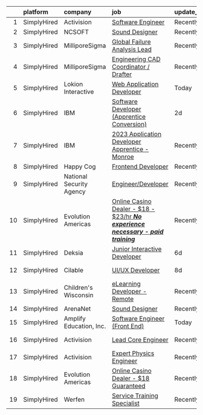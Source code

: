 

|    | platform    | company                  | job                                                                                                                                                                                                 | update_time   | location               |
|---:|:------------|:-------------------------|:----------------------------------------------------------------------------------------------------------------------------------------------------------------------------------------------------|:--------------|:-----------------------|
|  1 | SimplyHired | Activision               | [Software Engineer](https://www.simplyhired.com/job/jKWPTK7m6Mmh1Qm-8xuDi4xj4DaLSM1cUtXjICwXVUeVQLAirYtxBA?q=interactive+developer)                                                                 | Recently      | Carlsbad, CA           |
|  2 | SimplyHired | NCSOFT                   | [Sound Designer](https://www.simplyhired.com/job/8gOhgL9xmTsycUwhWW3xiOI_irQyeWtd1QCiEmQt4XrR1wyGUEIg_w?q=interactive+developer)                                                                    | Recently      | Bellevue, WA           |
|  3 | SimplyHired | MilliporeSigma           | [Global Failure Analysis Lead](https://www.simplyhired.com/job/3mTpY2aeNAX4Vuhv0r4cJN_-U_dDGRACh17zZ7ynCB-YXSOQZFPT-g?q=interactive+developer)                                                      | Recently      | Sheboygan Falls, WI    |
|  4 | SimplyHired | MilliporeSigma           | [Engineering CAD Coordinator / Drafter](https://www.simplyhired.com/job/MIJOvxX1DxZhf-xiw38estOALJDRYy02W2DqeCJVl8HucjKBzHVqlw?q=interactive+developer)                                             | Recently      | Madison, WI            |
|  5 | SimplyHired | Lokion Interactive       | [Web Application Developer](https://www.simplyhired.com/job/GMH6tCUSL0tFohUnw8OMObk_X-et6gra0MfsVfDSj0HSTF-moGNYNQ?q=interactive+developer)                                                         | Today         | Memphis, TN            |
|  6 | SimplyHired | IBM                      | [Software Developer (Apprentice Conversion)](https://www.simplyhired.com/job/HNkyEgdXuCs_fx6mtWphu6gODCboaTEATlyvkETRbb4di_2zvMWprQ?q=interactive+developer)                                        | 2d            | Poughkeepsie, NY       |
|  7 | SimplyHired | IBM                      | [2023 Application Developer Apprentice - Monroe](https://www.simplyhired.com/job/QchTjLtxhMfUmdP8Lm1ujSlJwqt_nuFZ_Unmjl386Q06FhBPG4YtuA?q=interactive+developer)                                    | Recently      | Monroe, LA +1 location |
|  8 | SimplyHired | Happy Cog                | [Frontend Developer](https://www.simplyhired.com/job/5oV0DWc8XZcVCbj1aWi8kg03a3VvchPETVwReJ1X099PYioEBgdXzQ?q=interactive+developer)                                                                | Recently      | United States          |
|  9 | SimplyHired | National Security Agency | [Engineer/Developer](https://www.simplyhired.com/job/rU-hnyEm4aftp_Pk_LTBANXxjBo0R4m_HnFH6tfyx_zCfTN6WMa0mQ?q=interactive+developer)                                                                | Recently      | Fort Meade, MD         |
| 10 | SimplyHired | Evolution Americas       | [Online Casino Dealer - $18 - $23/hr ***No experience necessary - paid training***](https://www.simplyhired.com/job/dCEE85nzjRSDFBg-dm1C1MVohiLwLvLnU8L5m5JLQtPzWgawvE9D5Q?q=interactive+developer) | Recently      | Southfield, MI         |
| 11 | SimplyHired | Deksia                   | [Junior Interactive Developer](https://www.simplyhired.com/job/YIA5zrS9aHgxjiwklp5xdMZ_fK063o5pZ-fQZIatG0CB6M51Io3edQ?q=interactive+developer)                                                      | 6d            | Grand Rapids, MI       |
| 12 | SimplyHired | Cilable                  | [UI/UX Developer](https://www.simplyhired.com/job/9E-geco5G7VranxuBsWivbrdZTcZpWjiTxIQHJgRk6pI4bbneSAOEg?q=interactive+developer)                                                                   | 8d            | Des Moines, IA         |
| 13 | SimplyHired | Children's Wisconsin     | [eLearning Developer - Remote](https://www.simplyhired.com/job/FOoIS8UbrNU6cs7LvTQkD5PYSfEmF9D1oFxF1esBHUF_sG18-MRavw?q=interactive+developer)                                                      | Recently      | Milwaukee, WI          |
| 14 | SimplyHired | ArenaNet                 | [Sound Designer](https://www.simplyhired.com/job/rThG5IY9IzWMAoan9hcJnI7UxDCG6Ihg__kK3_DSy7e3u3DOyW-XHQ?q=interactive+developer)                                                                    | Recently      | Bellevue, WA           |
| 15 | SimplyHired | Amplify Education, Inc.  | [Software Engineer (Front End)](https://www.simplyhired.com/job/EaIzlRz2GMX4x3Y7SnM9jQU_AQTx213ganUvjjE63gSdDI9MWDAbzA?q=interactive+developer)                                                     | Today         | Remote                 |
| 16 | SimplyHired | Activision               | [Lead Core Engineer](https://www.simplyhired.com/job/wBAq6HEljGBXBP7-oG1nEQVC4JbddupGtCujx5zN75jGtI-jUHbeAQ?q=interactive+developer)                                                                | Recently      | Santa Monica, CA       |
| 17 | SimplyHired | Activision               | [Expert Physics Engineer](https://www.simplyhired.com/job/6fWt041k7tknqMCqhcEe8GtdNaENNqlKie59CialTPc2FEqmmwKVfw?q=interactive+developer)                                                           | Recently      | Santa Monica, CA       |
| 18 | SimplyHired | Evolution Americas       | [Online Casino Dealer - $18 Guaranteed](https://www.simplyhired.com/job/gChr6fi_HW_spiuIAYFLGwyzsIVBP2FA6x-JKJPRME2TkYDKNsnR_w?q=interactive+developer)                                             | Recently      | Southfield, MI         |
| 19 | SimplyHired | Werfen                   | [Service Training Specialist](https://www.simplyhired.com/job/Cfe1JXR9Mz4l16pSRQJHZY6eHGatTYh4IjkCej9zFjjS21jZYEgqFw?q=interactive+developer)                                                       | Recently      | Bedford, MA            |